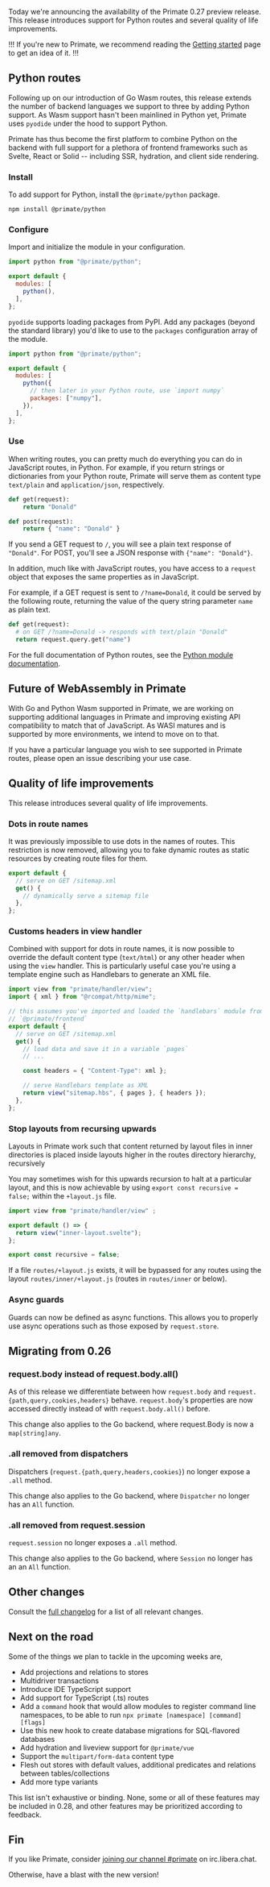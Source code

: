 Today we're announcing the availability of the Primate 0.27 preview release.
This release introduces support for Python routes and several quality of life
improvements.

!!!
If you're new to Primate, we recommend reading the [Getting started] page to
get an idea of it.
!!!

## Python routes

Following up on our introduction of Go Wasm routes, this release extends the
number of backend languages we support to three by adding Python support. As
Wasm support hasn't been mainlined in Python yet, Primate uses `pyodide` under
the hood to support Python.

Primate has thus become the first platform to combine Python on the backend
with full support for a plethora of frontend frameworks such as Svelte, React
or Solid -- including SSR, hydration, and client side rendering.

### Install

To add support for Python, install the `@primate/python` package.

`npm install @primate/python`

### Configure

Import and initialize the module in your configuration.

```js caption=primate.config.js
import python from "@primate/python";

export default {
  modules: [
    python(),
  ],
};
```

`pyodide` supports loading packages from PyPI. Add any packages (beyond the
standard library) you'd like to use to the `packages` configuration array of
the module.

```js caption=primate.config.js
import python from "@primate/python";

export default {
  modules: [
    python({
      // then later in your Python route, use `import numpy`
      packages: ["numpy"],
    }),
  ],
};
```
### Use

When writing routes, you can pretty much do everything you can do in JavaScript
routes, in Python. For example, if you return strings or dictionaries from your
Python route, Primate will serve them as content type `text/plain` and
`application/json`, respectively.

```py caption=routes/index.py
def get(request):
    return "Donald"

def post(request):
    return { "name": "Donald" }
```

If you send a GET request to `/`, you will see a plain text response of
`"Donald"`. For POST, you'll see a JSON response with `{"name": "Donald"}`.

In addition, much like with JavaScript routes, you have access to a `request`
object that exposes the same properties as in JavaScript.

For example, if a GET request is sent to `/?name=Donald`, it could be served by
the following route, returning the value of the query string parameter `name`
as plain text.

```py caption=routes/index.py
def get(request):
  # on GET /?name=Donald -> responds with text/plain "Donald"
  return request.query.get("name")
```

For the full documentation of Python routes, see the
[Python module documentation].

## Future of WebAssembly in Primate

With Go and Python Wasm supported in Primate, we are working on supporting
additional languages in Primate and improving existing API compatibility to
match that of JavaScript. As WASI matures and is supported by more environments,
we intend to move on to that.

If you have a particular language you wish to see supported in Primate routes,
please open an issue describing your use case.

## Quality of life improvements

This release introduces several quality of life improvements.

### Dots in route names

It was previously impossible to use dots in the names of routes. This
restriction is now removed, allowing you to fake dynamic routes as static
resources by creating route files for them.

```js caption=routes/sitemap.xml.js
export default {
  // serve on GET /sitemap.xml
  get() {
    // dynamically serve a sitemap file
  },
};
```

### Customs headers in view handler

Combined with support for dots in route names, it is now possible to override
the default content type (`text/html`) or any other header when using the `view`
handler. This is particularly useful case you're using a template engine such
as Handlebars to generate an XML file.

```js caption=routes/sitemap.xml.js
import view from "primate/handler/view";
import { xml } from "@rcompat/http/mime";

// this assumes you've imported and loaded the `handlebars` module from
// `@primate/frontend`
export default {
  // serve on GET /sitemap.xml
  get() {
    // load data and save it in a variable `pages`
    // ...

    const headers = { "Content-Type": xml };

    // serve Handlebars template as XML
    return view("sitemap.hbs", { pages }, { headers });
  },
};
```

### Stop layouts from recursing upwards

Layouts in Primate work such that content returned by layout files in inner
directories is placed inside layouts higher in the routes directory hierarchy,
recursively

You may sometimes wish for this upwards recursion to halt at a particular
layout, and this is now achievable by using `export const recursive = false;`
within the `+layout.js` file.

```js caption=routes/inner/+layout.js
import view from "primate/handler/view" ;

export default () => {
  return view("inner-layout.svelte");
};

export const recursive = false;
```

If a file `routes/+layout.js` exists, it will be bypassed for any routes using
the layout `routes/inner/+layout.js` (routes in `routes/inner` or below).

### Async guards

Guards can now be defined as async functions. This allows you to properly use
async operations such as those exposed by `request.store`.

## Migrating from 0.26

### request.body instead of request.body.all()

As of this release we differentiate between how `request.body` and
`request.{path,query,cookies,headers}` behave. `request.body`'s properties
are now accessed directly instead of with `request.body.all()` before.

This change also applies to the Go backend, where request.Body is now a
`map[string]any`.

### .all removed from dispatchers

Dispatchers (`request.{path,query,headers,cookies}`) no longer expose a `.all`
method.

This change also applies to the Go backend, where `Dispatcher` no longer has an
`All` function.

### .all removed from request.session

`request.session` no longer exposes a `.all` method.

This change also applies to the Go backend, where `Session` no longer has an
an `All` function.

## Other changes

Consult the [full changelog][changelog] for a list of all relevant changes.

## Next on the road

Some of the things we plan to tackle in the upcoming weeks are,

* Add projections and relations to stores
* Multidriver transactions
* Introduce IDE TypeScript support
* Add support for TypeScript (.ts) routes
* Add a `command` hook that would allow modules to register command line
  namespaces, to be able to run `npx primate [namespace] [command] [flags]`
* Use this new hook to create database migrations for SQL-flavored databases
* Add hydration and liveview support for `@primate/vue`
* Support the `multipart/form-data` content type
* Flesh out stores with default values, additional predicates and relations
  between tables/collections
* Add more type variants

This list isn't exhaustive or binding. None, some or all of these features may
be included in 0.28, and other features may be prioritized according to
feedback.

## Fin

If you like Primate, consider [joining our channel #primate][irc] on
irc.libera.chat.

Otherwise, have a blast with the new version!

[Getting started]: /guide/getting-started
[irc]: https://web.libera.chat#primate
[last release]: https://primate.run/blog/release-026
[changelog]: https://github.com/primate-run/primate/releases/tag/0.27.0
[Python module documentation]: /modules/python
[build]: /modules/build
